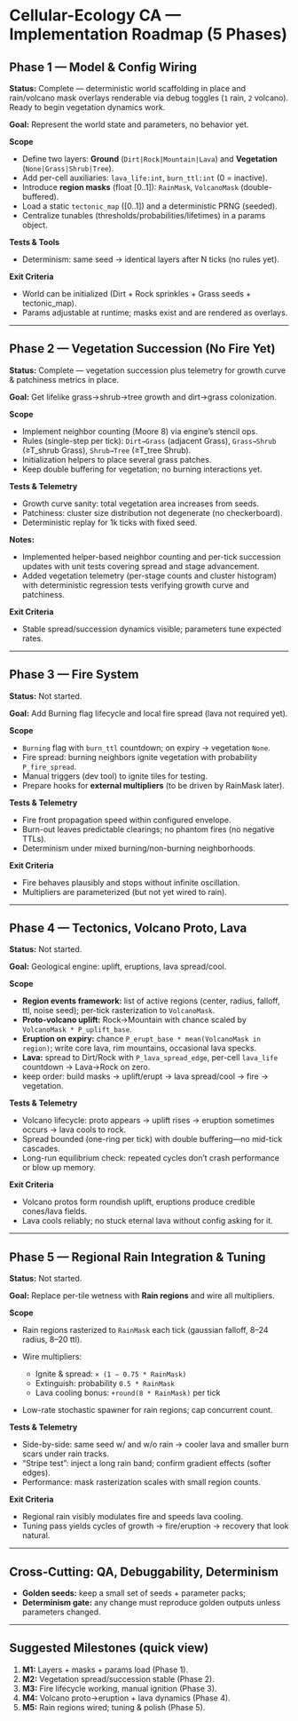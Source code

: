 # Cellular-Ecology CA — Implementation Roadmap (5 Phases)

## Phase 1 — Model & Config Wiring

**Status:** Complete — deterministic world scaffolding in place and rain/volcano mask overlays renderable via debug toggles (`1` rain, `2` volcano). Ready to begin vegetation dynamics work.

**Goal:** Represent the world state and parameters, no behavior yet.

**Scope**

* Define two layers: **Ground** (`Dirt|Rock|Mountain|Lava`) and **Vegetation** (`None|Grass|Shrub|Tree`).
* Add per-cell auxiliaries: `lava_life:int`, `burn_ttl:int` (0 = inactive).
* Introduce **region masks** (float [0..1]): `RainMask`, `VolcanoMask` (double-buffered).
* Load a static `tectonic_map` ([0..1]) and a deterministic PRNG (seeded).
* Centralize tunables (thresholds/probabilities/lifetimes) in a params object.

**Tests & Tools**

* Determinism: same seed → identical layers after N ticks (no rules yet).

**Exit Criteria**

* World can be initialized (Dirt + Rock sprinkles + Grass seeds + tectonic_map).
* Params adjustable at runtime; masks exist and are rendered as overlays.

---

## Phase 2 — Vegetation Succession (No Fire Yet)

**Status:** Complete — vegetation succession plus telemetry for growth curve & patchiness metrics in place.

**Goal:** Get lifelike grass→shrub→tree growth and dirt→grass colonization.

**Scope**

* Implement neighbor counting (Moore 8) via engine’s stencil ops.
* Rules (single-step per tick):
  `Dirt→Grass` (adjacent Grass), `Grass→Shrub` (≥T_shrub Grass), `Shrub→Tree` (≥T_tree Shrub).
* Initialization helpers to place several grass patches.
* Keep double buffering for vegetation; no burning interactions yet.

**Tests & Telemetry**

* Growth curve sanity: total vegetation area increases from seeds.
* Patchiness: cluster size distribution not degenerate (no checkerboard).
* Deterministic replay for 1k ticks with fixed seed.

**Notes:**

* Implemented helper-based neighbor counting and per-tick succession updates with unit tests covering spread and stage advancement.
* Added vegetation telemetry (per-stage counts and cluster histogram) with deterministic regression tests verifying growth curve and patchiness.

**Exit Criteria**

* Stable spread/succession dynamics visible; parameters tune expected rates.

---

## Phase 3 — Fire System

**Status:** Not started.

**Goal:** Add Burning flag lifecycle and local fire spread (lava not required yet).

**Scope**

* `Burning` flag with `burn_ttl` countdown; on expiry → vegetation `None`.
* Fire spread: burning neighbors ignite vegetation with probability `P_fire_spread`.
* Manual triggers (dev tool) to ignite tiles for testing.
* Prepare hooks for **external multipliers** (to be driven by RainMask later).

**Tests & Telemetry**

* Fire front propagation speed within configured envelope.
* Burn-out leaves predictable clearings; no phantom fires (no negative TTLs).
* Determinism under mixed burning/non-burning neighborhoods.

**Exit Criteria**

* Fire behaves plausibly and stops without infinite oscillation.
* Multipliers are parameterized (but not yet wired to rain).

---

## Phase 4 — Tectonics, Volcano Proto, Lava

**Status:** Not started.

**Goal:** Geological engine: uplift, eruptions, lava spread/cool.

**Scope**

* **Region events framework:** list of active regions (center, radius, falloff, ttl, noise seed); per-tick rasterization to `VolcanoMask`.
* **Proto-volcano uplift:** Rock→Mountain with chance scaled by `VolcanoMask * P_uplift_base`.
* **Eruption on expiry:** chance `P_erupt_base * mean(VolcanoMask in region)`; write core lava, rim mountains, occasional lava specks.
* **Lava:** spread to Dirt/Rock with `P_lava_spread_edge`, per-cell `lava_life` countdown → Lava→Rock on zero.
* keep order: build masks → uplift/erupt → lava spread/cool → fire → vegetation.

**Tests & Telemetry**

* Volcano lifecycle: proto appears → uplift rises → eruption sometimes occurs → lava cools to rock.
* Spread bounded (one-ring per tick) with double buffering—no mid-tick cascades.
* Long-run equilibrium check: repeated cycles don’t crash performance or blow up memory.

**Exit Criteria**

* Volcano protos form roundish uplift, eruptions produce credible cones/lava fields.
* Lava cools reliably; no stuck eternal lava without config asking for it.

---

## Phase 5 — Regional Rain Integration & Tuning

**Status:** Not started.

**Goal:** Replace per-tile wetness with **Rain regions** and wire all multipliers.

**Scope**

* Rain regions rasterized to `RainMask` each tick (gaussian falloff, 8–24 radius, 8–20 ttl).
* Wire multipliers:

  * Ignite & spread: `× (1 − 0.75 * RainMask)`
  * Extinguish: probability `0.5 * RainMask`
  * Lava cooling bonus: `+round(8 * RainMask)` per tick
* Low-rate stochastic spawner for rain regions; cap concurrent count.

**Tests & Telemetry**

* Side-by-side: same seed w/ and w/o rain → cooler lava and smaller burn scars under rain tracks.
* “Stripe test”: inject a long rain band; confirm gradient effects (softer edges).
* Performance: mask rasterization scales with small region counts.

**Exit Criteria**

* Regional rain visibly modulates fire and speeds lava cooling.
* Tuning pass yields cycles of growth → fire/eruption → recovery that look natural.

---

## Cross-Cutting: QA, Debuggability, Determinism

* **Golden seeds:** keep a small set of seeds + parameter packs;
* **Determinism gate:** any change must reproduce golden outputs unless parameters changed.

---

## Suggested Milestones (quick view)

1. **M1:** Layers + masks + params load (Phase 1).
2. **M2:** Vegetation spread/succession stable (Phase 2).
3. **M3:** Fire lifecycle working, manual ignition (Phase 3).
4. **M4:** Volcano proto→eruption + lava dynamics (Phase 4).
5. **M5:** Rain regions wired; tuning & polish (Phase 5).
